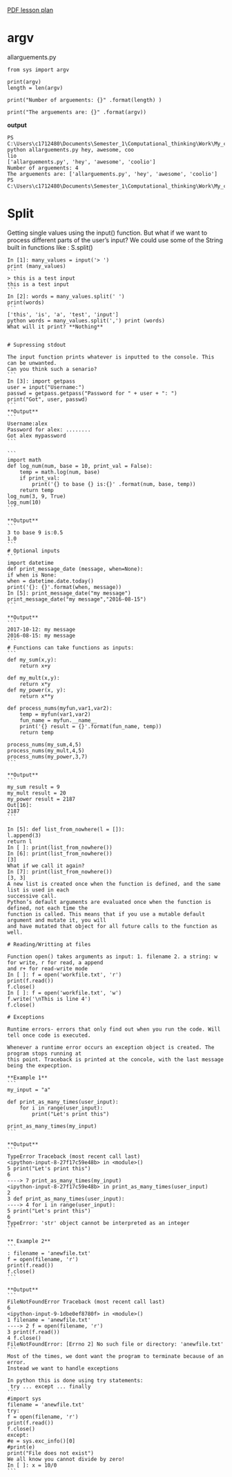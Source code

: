 [PDF lesson plan](https://learningcentral.cf.ac.uk/bbcswebdav/pid-4468702-dt-content-rid-7950270_2/courses/1718-CM6114/6_Advanced_IO_Conditioning.pdf)

# argv

allarguements.py

```
from sys import argv

print(argv)
length = len(argv)

print("Number of arguements: {}" .format(length) )

print("The arguements are: {}" .format(argv))

```
**output**
```
PS C:\Users\c1712480\Documents\Semester_1\Computational_thinking\Work\My_code> python allarguements.py hey, awesome, coo
lio
['allarguements.py', 'hey', 'awesome', 'coolio']
Number of arguements: 4
The arguements are: ['allarguements.py', 'hey', 'awesome', 'coolio']
PS C:\Users\c1712480\Documents\Semester_1\Computational_thinking\Work\My_code>

```
# Split

Getting single values using the input() function. But what if we want to process different parts of
the user’s input? We could use some of the String built in functions like : S.split()
````
In [1]: many_values = input('> ')
print (many_values)
```
> this is a test input
this is a test input
```
In [2]: words = many_values.split(' ')
print(words)
```
['this', 'is', 'a', 'test', 'input']
python words = many_values.split(',') print (words)
What will it print? **Nothing**


# Supressing stdout

The input function prints whatever is inputted to the console. This can be unwanted.
Can you think such a senario?
```
In [3]: import getpass
user = input("Username:")
passwd = getpass.getpass("Password for " + user + ": ")
print("Got", user, passwd)
```
**Output**
```
Username:alex
Password for alex: ........
Got alex mypassword
```

```
import math
def log_num(num, base = 10, print_val = False):
    temp = math.log(num, base)
    if print_val:
        print('{} to base {} is:{}' .format(num, base, temp))
    return temp
log_num(3, 9, True)
log_num(10)
```

**Output**
```
3 to base 9 is:0.5
1.0
```
# Optional inputs
```
import datetime
def print_message_date (message, when=None):
if when is None:
when = datetime.date.today()
print('{}: {}'.format(when, message))
In [5]: print_message_date("my message")
print_message_date("my message","2016-08-15")
```

**Output**
```
2017-10-12: my message
2016-08-15: my message
```
# Functions can take functions as inputs:
```
def my_sum(x,y):
    return x+y

def my_mult(x,y):
    return x*y
def my_power(x, y):
    return x**y

def process_nums(myfun,var1,var2):
    temp = myfun(var1,var2)
    fun_name = myfun.__name__
    print('{} result = {}'.format(fun_name, temp))
    return temp

process_nums(my_sum,4,5)
process_nums(my_mult,4,5)
process_nums(my_power,3,7)
```

**Output**
```
my_sum result = 9
my_mult result = 20
my_power result = 2187
Out[16]:
2187
```

In [5]: def list_from_nowhere(l = []):
l.append(3)
return l
In [ ]: print(list_from_nowhere())
In [6]: print(list_from_nowhere())
[3]
What if we call it again?
In [7]: print(list_from_nowhere())
[3, 3]
A new list is created once when the function is defined, and the same list is used in each
successive call.
Python’s default arguments are evaluated once when the function is defined, not each time the
function is called. This means that if you use a mutable default argument and mutate it, you will
and have mutated that object for all future calls to the function as well.

# Reading/Writting at files

Function open() takes arguments as input: 1. filename 2. a string: w for write, r for read, a append
and r+ for read-write mode
In [ ]: f = open('workfile.txt', 'r')
print(f.read())
f.close()
In [ ]: f = open('workfile.txt', 'w')
f.write('\nThis is line 4')
f.close()

# Exceptions

Runtime errors- errors that only find out when you run the code. Will tell once code is executed.

Whenever a runtime error occurs an exception object is created. The program stops running at
this point. Traceback is printed at the concole, with the last message being the expecption.

**Example 1**
```
my_input = "a"

def print_as_many_times(user_input):
    for i in range(user_input):
        print("Let's print this")
        
print_as_many_times(my_input)
```

**Output**
```
TypeError Traceback (most recent call last)
<ipython-input-8-27f17c59e48b> in <module>()
5 print("Let's print this")
6
----> 7 print_as_many_times(my_input)
<ipython-input-8-27f17c59e48b> in print_as_many_times(user_input)
2
3 def print_as_many_times(user_input):
----> 4 for i in range(user_input):
5 print("Let's print this")
6
TypeError: 'str' object cannot be interpreted as an integer
```

** Example 2**
```
: filename = 'anewfile.txt'
f = open(filename, 'r')
print(f.read())
f.close()
```

**Output**
```
FileNotFoundError Traceback (most recent call last)
6
<ipython-input-9-1dbe0ef8780f> in <module>()
1 filename = 'anewfile.txt'
----> 2 f = open(filename, 'r')
3 print(f.read())
4 f.close()
FileNotFoundError: [Errno 2] No such file or directory: 'anewfile.txt'
```
Most of the times, we dont want the program to terminate because of an error.
Instead we want to handle exceptions

In python this is done using try statements:
 try ... except ... finally
```
#import sys
filename = 'anewfile.txt'
try:
f = open(filename, 'r')
print(f.read())
f.close()
except:
#e = sys.exc_info()[0]
#print(e)
print("File does not exist")
We all know you cannot divide by zero!
In [ ]: x = 10/0
```
